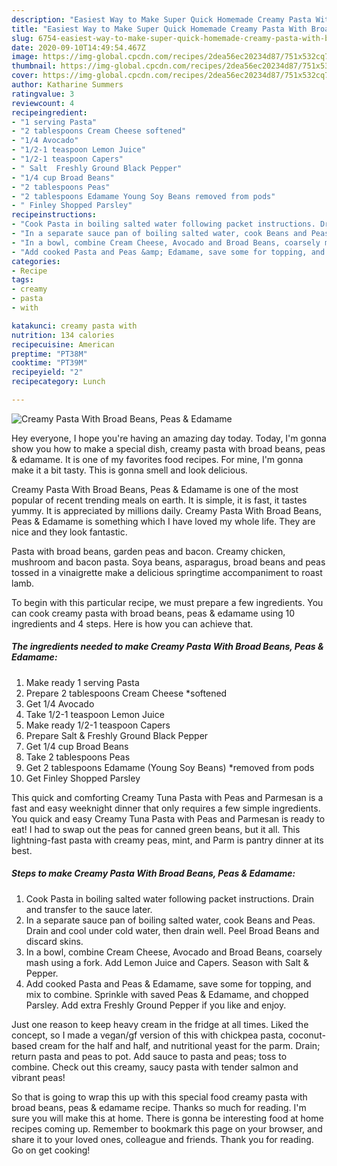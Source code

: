 ```yaml
---
description: "Easiest Way to Make Super Quick Homemade Creamy Pasta With Broad Beans, Peas &amp;amp; Edamame"
title: "Easiest Way to Make Super Quick Homemade Creamy Pasta With Broad Beans, Peas &amp;amp; Edamame"
slug: 6754-easiest-way-to-make-super-quick-homemade-creamy-pasta-with-broad-beans-peas-and-amp-edamame
date: 2020-09-10T14:49:54.467Z
image: https://img-global.cpcdn.com/recipes/2dea56ec20234d87/751x532cq70/creamy-pasta-with-broad-beans-peas-edamame-recipe-main-photo.jpg
thumbnail: https://img-global.cpcdn.com/recipes/2dea56ec20234d87/751x532cq70/creamy-pasta-with-broad-beans-peas-edamame-recipe-main-photo.jpg
cover: https://img-global.cpcdn.com/recipes/2dea56ec20234d87/751x532cq70/creamy-pasta-with-broad-beans-peas-edamame-recipe-main-photo.jpg
author: Katharine Summers
ratingvalue: 3
reviewcount: 4
recipeingredient:
- "1 serving Pasta"
- "2 tablespoons Cream Cheese softened"
- "1/4 Avocado"
- "1/2-1 teaspoon Lemon Juice"
- "1/2-1 teaspoon Capers"
- " Salt  Freshly Ground Black Pepper"
- "1/4 cup Broad Beans"
- "2 tablespoons Peas"
- "2 tablespoons Edamame Young Soy Beans removed from pods"
- " Finley Shopped Parsley"
recipeinstructions:
- "Cook Pasta in boiling salted water following packet instructions. Drain and transfer to the sauce later."
- "In a separate sauce pan of boiling salted water, cook Beans and Peas. Drain and cool under cold water, then drain well. Peel Broad Beans and discard skins."
- "In a bowl, combine Cream Cheese, Avocado and Broad Beans, coarsely mash using a fork. Add Lemon Juice and Capers. Season with Salt &amp; Pepper."
- "Add cooked Pasta and Peas &amp; Edamame, save some for topping, and mix to combine. Sprinkle with saved Peas &amp; Edamame, and chopped Parsley. Add extra Freshly Ground Pepper if you like and enjoy."
categories:
- Recipe
tags:
- creamy
- pasta
- with

katakunci: creamy pasta with 
nutrition: 134 calories
recipecuisine: American
preptime: "PT38M"
cooktime: "PT39M"
recipeyield: "2"
recipecategory: Lunch

---
```



![Creamy Pasta With Broad Beans, Peas &amp; Edamame](https://img-global.cpcdn.com/recipes/2dea56ec20234d87/751x532cq70/creamy-pasta-with-broad-beans-peas-edamame-recipe-main-photo.jpg)

Hey everyone, I hope you're having an amazing day today. Today, I'm gonna show you how to make a special dish, creamy pasta with broad beans, peas &amp; edamame. It is one of my favorites food recipes. For mine, I'm gonna make it a bit tasty. This is gonna smell and look delicious.

Creamy Pasta With Broad Beans, Peas &amp; Edamame is one of the most popular of recent trending meals on earth. It is simple, it is fast, it tastes yummy. It is appreciated by millions daily. Creamy Pasta With Broad Beans, Peas &amp; Edamame is something which I have loved my whole life. They are nice and they look fantastic.

Pasta with broad beans, garden peas and bacon. Creamy chicken, mushroom and bacon pasta. Soya beans, asparagus, broad beans and peas tossed in a vinaigrette make a delicious springtime accompaniment to roast lamb.


To begin with this particular recipe, we must prepare a few ingredients. You can cook creamy pasta with broad beans, peas &amp; edamame using 10 ingredients and 4 steps. Here is how you can achieve that.

<!--inarticleads1-->

##### The ingredients needed to make Creamy Pasta With Broad Beans, Peas &amp; Edamame:

1. Make ready 1 serving Pasta
1. Prepare 2 tablespoons Cream Cheese *softened
1. Get 1/4 Avocado
1. Take 1/2-1 teaspoon Lemon Juice
1. Make ready 1/2-1 teaspoon Capers
1. Prepare  Salt &amp; Freshly Ground Black Pepper
1. Get 1/4 cup Broad Beans
1. Take 2 tablespoons Peas
1. Get 2 tablespoons Edamame (Young Soy Beans) *removed from pods
1. Get  Finley Shopped Parsley


This quick and comforting Creamy Tuna Pasta with Peas and Parmesan is a fast and easy weeknight dinner that only requires a few simple ingredients. You quick and easy Creamy Tuna Pasta with Peas and Parmesan is ready to eat! I had to swap out the peas for canned green beans, but it all. This lightning-fast pasta with creamy peas, mint, and Parm is pantry dinner at its best. 

<!--inarticleads2-->

##### Steps to make Creamy Pasta With Broad Beans, Peas &amp; Edamame:

1. Cook Pasta in boiling salted water following packet instructions. Drain and transfer to the sauce later.
1. In a separate sauce pan of boiling salted water, cook Beans and Peas. Drain and cool under cold water, then drain well. Peel Broad Beans and discard skins.
1. In a bowl, combine Cream Cheese, Avocado and Broad Beans, coarsely mash using a fork. Add Lemon Juice and Capers. Season with Salt &amp; Pepper.
1. Add cooked Pasta and Peas &amp; Edamame, save some for topping, and mix to combine. Sprinkle with saved Peas &amp; Edamame, and chopped Parsley. Add extra Freshly Ground Pepper if you like and enjoy.


Just one reason to keep heavy cream in the fridge at all times. Liked the concept, so I made a vegan/gf version of this with chickpea pasta, coconut-based cream for the half and half, and nutritional yeast for the parm. Drain; return pasta and peas to pot. Add sauce to pasta and peas; toss to combine. Check out this creamy, saucy pasta with tender salmon and vibrant peas! 

So that is going to wrap this up with this special food creamy pasta with broad beans, peas &amp; edamame recipe. Thanks so much for reading. I'm sure you will make this at home. There is gonna be interesting food at home recipes coming up. Remember to bookmark this page on your browser, and share it to your loved ones, colleague and friends. Thank you for reading. Go on get cooking!
